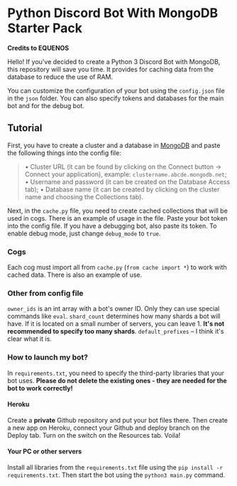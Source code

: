 # **P**ython **D**iscord **B**ot **W**ith **M**ongo**DB** **S**tarter **P**ack
**Credits to EQUENOS**

Hello! If you've decided to create a Python 3 Discord Bot with MongoDB, this repository will save you time.
It provides for caching data from the database to reduce the use of RAM.

You can customize the configuration of your bot using the `config.json` file in the `json` folder.
You can also specify tokens and databases for the main bot and for the debug bot.
## Tutorial
First, you have to create a cluster and a database in [MongoDB](https://www.mongodb.com/) and paste the following things into the config file:
> • Cluster URL (it can be found by clicking on the Connect button → Connect your application), example: `clustername.abcde.mongodb.net`;
> • Username and password (it can be created on the Database Access tab);
> • Database name (it can be created by clicking on the cluster name and choosing the Collections tab).

Next, in the `cache.py` file, you need to create cached collections that will be used in cogs. There is an example of usage in the file.
Paste your bot token into the config file. If you have a debugging bot, also paste its token. To enable debug mode, just change `debug_mode` to `true`.

### Cogs
Each cog must import all from `cache.py` (`from cache import *`) to work with cached data. There is also an example of use.

### Other from config file
`owner_ids` is an int array with a bot's owner ID. Only they can use special commands like `eval`.
`shard_count` determines how many shards a bot will have. If it is located on a small number of servers, you can leave 1. **It's not recommended to specify too many shards**.
`default_prefixes` – I think it's clear what it is.

### How to launch my bot?
In `requirements.txt`, you need to specify the third-party libraries that your bot uses. **Please do not delete the existing ones - they are needed for the bot to work correctly!**
#### Heroku
Create a **private** Github repository and put your bot files there. Then create a new app on Heroku, connect your Github and deploy branch on the Deploy tab. Turn on the switch on the Resources tab. Voila!
#### Your PC or other servers
Install all libraries from the `requirements.txt` file using the `pip install -r requirements.txt`. Then start the bot using the `python3 main.py` command.
